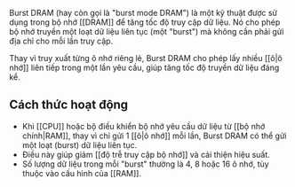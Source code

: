Burst DRAM (hay còn gọi là "burst mode DRAM") là một kỹ thuật được sử dụng trong bộ nhớ [[DRAM]] để tăng tốc độ truy cập dữ liệu. Nó cho phép bộ nhớ truyền một loạt dữ liệu liên tục (một "burst") mà không cần phải gửi địa chỉ cho mỗi lần truy cập.

Thay vì truy xuất từng ô nhớ riêng lẻ, Burst DRAM cho phép lấy nhiều [[ô|ô nhớ]]  liên tiếp trong một lần yêu cầu, giúp tăng tốc độ truyền dữ liệu đáng kể.

## Cách thức hoạt động
- Khi [[CPU]] hoặc bộ điều khiển bộ nhớ yêu cầu dữ liệu từ [[bộ nhớ chính|RAM]], thay vì chỉ gửi 1 [[ô|ô nhớ]] mỗi lần, Burst DRAM có thể gửi một loạt (burst) dữ liệu liên tục.
- Điều này giúp giảm [[độ trễ truy cập bộ nhớ]] và cải thiện hiệu suất.
- Số lượng dữ liệu trong mỗi "burst" thường là 4, 8 hoặc 16 ô nhớ, tùy thuộc vào cấu hình của [[RAM]].